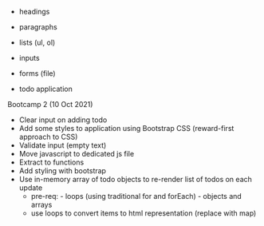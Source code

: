 - headings
- paragraphs
- lists (ul, ol)
- inputs
- forms (file)


- todo application


Bootcamp 2 (10 Oct 2021)
- Clear input on adding todo
- Add some styles to application using Bootstrap CSS (reward-first approach to CSS)
- Validate input (empty text)
- Move javascript to dedicated js file
- Extract to functions
- Add styling with bootstrap
- Use in-memory array of todo objects to re-render list of todos on each update
    - pre-req:
            - loops (using traditional for and forEach)
            - objects and arrays
    - use loops to convert items to html representation (replace with map)